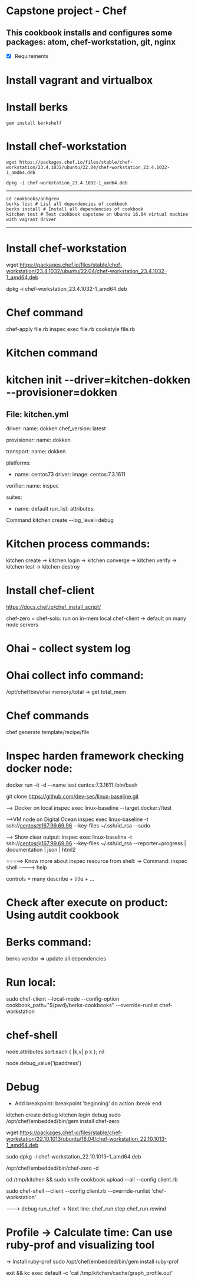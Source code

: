 # Capstone project - Chef

This cookbook installs and configures some packages: atom, chef-workstation, git, nginx
---
- [x] Requirements
# Install vagrant and virtualbox
# Install berks
```
gem install berkshelf
```

# Install chef-workstation

```
wget https://packages.chef.io/files/stable/chef-workstation/23.4.1032/ubuntu/22.04/chef-workstation_23.4.1032-1_amd64.deb

dpkg -i chef-workstation_23.4.1032-1_amd64.deb 
```
---

```
cd cookbooks/anhgrew
berks list # List all dependencies of cookbook
berks install # Install all dependencies of cookbook
kitchen test # Test cookbook capstone on Ubuntu 16.04 virtual machine with vagrant driver
```

---

# Install chef-workstation

wget https://packages.chef.io/files/stable/chef-workstation/23.4.1032/ubuntu/22.04/chef-workstation_23.4.1032-1_amd64.deb

dpkg -i chef-workstation_23.4.1032-1_amd64.deb 

# Chef command
chef-apply file.rb
inspec exec file.rb
cookstyle file.rb

# Kitchen command
# kitchen init --driver=kitchen-dokken --provisioner=dokken

File: kitchen.yml 
---
driver:
  name: dokken
  chef_version: latest

provisioner:
  name: dokken

transport:
  name: dokken

platforms:
  - name: centos73
    driver: 
      image: centos:7.3.1611

verifier:
  name: inspec

suites:
  - name: default
    run_list:
    attributes:

Command
kitchen create <name of kitchen list out> --log_level=debug

# Kitchen process commands:
kitchen create -> kitchen login -> kitchen converge -> kitchen verify -> kitchen test -> kitchen destroy 
# Install chef-client

https://docs.chef.io/chef_install_script/

chef-zero = chef-solo: run on in-mem local
chef-client -> default on many node servers

# Ohai - collect system log
# Ohai collect info command:
/opt/chef/bin/ohai memory/total -> get total_mem

# Chef commands
chef generate template/recipe/file <cookbook>

# Inspec harden framework checking docker node:
docker run -it -d --name test centos:7.3.1611 /bin/bash

git clone https://github.com/dev-sec/linux-baseline.git

--> Docker on local
inspec exec linux-baseline --target docker://test

-->VM node on Digital Ocean
inspec exec linux-baseline -t ssh://centos@167.99.69.96 --key-files ~/.ssh/id_rsa --sudo

--> Show clear output:
inspec exec linux-baseline -t ssh://centos@167.99.69.96 --key-files ~/.ssh/id_rsa --reporter=progress | documentation | json | html2


=====> Know more about inspec resource from shell: 
-> Command: inspec shell ----> help <resource>

controls = many describe + title + ...

# Check after execute on product: Using autdit cookbook 

# Berks command:
berks vendor => update all dependencies

# Run local: 
sudo chef-client --local-mode --config-option cookbook_path="$(pwd)/berks-cookbooks" --override-runlist chef-workstation

# chef-shell
node.attributes.sort.each { |k,v| p k }; nil

node.debug_value('ipaddress')

# Debug
- Add breakpoint: 
breakpoint 'beginning' do
  action :break
end

kitchen create debug
kitchen login debug
sudo /opt/chef/embedded/bin/gem install chef-zero

wget https://packages.chef.io/files/stable/chef-workstation/22.10.1013/ubuntu/16.04/chef-workstation_22.10.1013-1_amd64.deb

sudo dpkg -i chef-workstation_22.10.1013-1_amd64.deb 

/opt/chef/embedded/bin/chef-zero -d

cd /tmp/kitchen && sudo knife cookbook upload --all --config client.rb 

sudo chef-shell --client --config client.rb --override-runlist 'chef-workstation'

---> debug
run_chef
-> Next line: 
chef_run.step
chef_run.rewind

# Profile -> Calculate time: Can use ruby-prof and visualizing tool
-> Install ruby-prof
sudo /opt/chef/embedded/bin/gem install ruby-prof

exit && kc exec default -c 'cat /tmp/kitchen/cache/graph_profile.out'
